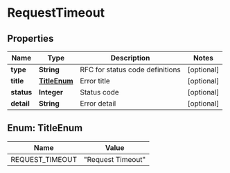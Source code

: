 

# RequestTimeout

## Properties

Name | Type | Description | Notes
------------ | ------------- | ------------- | -------------
**type** | **String** | RFC for status code definitions |  [optional]
**title** | [**TitleEnum**](#TitleEnum) | Error title |  [optional]
**status** | **Integer** | Status code |  [optional]
**detail** | **String** | Error detail |  [optional]



## Enum: TitleEnum

Name | Value
---- | -----
REQUEST_TIMEOUT | &quot;Request Timeout&quot;



